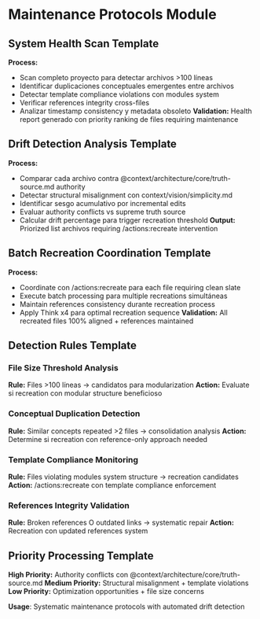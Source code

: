 # Maintenance Protocols Module

## System Health Scan Template
**Process:**
- Scan completo proyecto para detectar archivos >100 líneas
- Identificar duplicaciones conceptuales emergentes entre archivos  
- Detectar template compliance violations con modules system
- Verificar references integrity cross-files
- Analizar timestamp consistency y metadata obsoleto
**Validation:** Health report generado con priority ranking de files requiring maintenance

## Drift Detection Analysis Template
**Process:**
- Comparar cada archivo contra @context/architecture/core/truth-source.md authority
- Detectar structural misalignment con context/vision/simplicity.md
- Identificar sesgo acumulativo por incremental edits
- Evaluar authority conflicts vs supreme truth source
- Calcular drift percentage para trigger recreation threshold
**Output:** Priorized list archivos requiring /actions:recreate intervention

## Batch Recreation Coordination Template
**Process:**
- Coordinate con /actions:recreate para each file requiring clean slate
- Execute batch processing para multiple recreations simultáneas
- Maintain references consistency durante recreation process
- Apply Think x4 para optimal recreation sequence
**Validation:** All recreated files 100% aligned + references maintained

## Detection Rules Template
### File Size Threshold Analysis
**Rule:** Files >100 líneas → candidatos para modularization
**Action:** Evaluate si recreation con modular structure beneficioso

### Conceptual Duplication Detection  
**Rule:** Similar concepts repeated >2 files → consolidation analysis
**Action:** Determine si recreation con reference-only approach needed

### Template Compliance Monitoring
**Rule:** Files violating modules system structure → recreation candidates
**Action:** /actions:recreate con template compliance enforcement

### References Integrity Validation
**Rule:** Broken references O outdated links → systematic repair
**Action:** Recreation con updated references system

## Priority Processing Template
**High Priority:** Authority conflicts con @context/architecture/core/truth-source.md
**Medium Priority:** Structural misalignment + template violations  
**Low Priority:** Optimization opportunities + file size concerns

**Usage**: Systematic maintenance protocols with automated drift detection